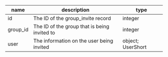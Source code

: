 | name     | description                                  | type              |
|----------|----------------------------------------------|-------------------|
| id       | The ID of the group_invite record            | integer           |
| group_id | The ID of the group that is being invited to | integer           |
| user     | The information on the user being invited    | object; UserShort |